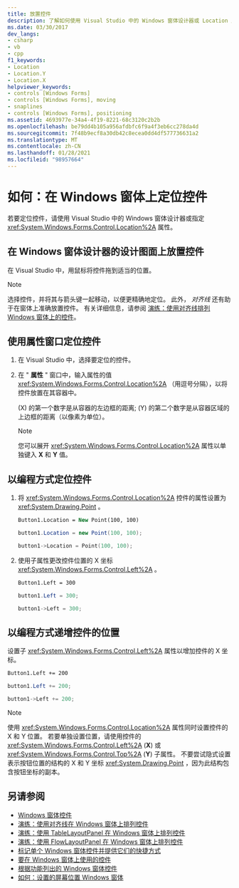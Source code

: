 ```yaml
---
title: 放置控件
description: 了解如何使用 Visual Studio 中的 Windows 窗体设计器或 Location 属性来定位控件。
ms.date: 03/30/2017
dev_langs:
- csharp
- vb
- cpp
f1_keywords:
- Location
- Location.Y
- Location.X
helpviewer_keywords:
- controls [Windows Forms]
- controls [Windows Forms], moving
- snaplines
- controls [Windows Forms], positioning
ms.assetid: 4693977e-34a4-4f19-8221-68c3120c2b2b
ms.openlocfilehash: be79dd4b105a956afdbfc6f9a4f3eb6cc278da4d
ms.sourcegitcommit: 7f48b9ecf8a30db42c8ecea0dd4df577736631a2
ms.translationtype: MT
ms.contentlocale: zh-CN
ms.lasthandoff: 01/28/2021
ms.locfileid: "98957664"
---
```

# <a name="how-to-position-controls-on-windows-forms"></a>如何：在 Windows 窗体上定位控件

若要定位控件，请使用 Visual Studio 中的 Windows 窗体设计器或指定 <xref:System.Windows.Forms.Control.Location%2A> 属性。

## <a name="position-a-control-on-the-design-surface-of-the-windows-forms-designer"></a>在 Windows 窗体设计器的设计图面上放置控件

在 Visual Studio 中，用鼠标将控件拖到适当的位置。

> [!NOTE]
> 选择控件，并将其与箭头键一起移动，以便更精确地定位。 此外， *对齐线* 还有助于在窗体上准确放置控件。 有关详细信息，请参阅 [演练：使用对齐线排列 Windows 窗体上的控件](walkthrough-arranging-controls-on-windows-forms-using-snaplines.md)。

## <a name="position-a-control-using-the-properties-window"></a>使用属性窗口定位控件

1. 在 Visual Studio 中，选择要定位的控件。

2. 在 " **属性** " 窗口中，输入属性的值 <xref:System.Windows.Forms.Control.Location%2A> （用逗号分隔），以将控件放置在其容器中。

    (X) 的第一个数字是从容器的左边框的距离; (Y) 的第二个数字是从容器区域的上边框的距离（以像素为单位）。

   > [!NOTE]
   > 您可以展开 <xref:System.Windows.Forms.Control.Location%2A> 属性以单独键入 **X** 和 **Y** 值。

## <a name="position-a-control-programmatically"></a>以编程方式定位控件

1. 将 <xref:System.Windows.Forms.Control.Location%2A> 控件的属性设置为 <xref:System.Drawing.Point> 。

    ```vb
    Button1.Location = New Point(100, 100)
    ```

    ```csharp
    button1.Location = new Point(100, 100);
    ```

    ```cpp
    button1->Location = Point(100, 100);
    ```

2. 使用子属性更改控件位置的 X 坐标 <xref:System.Windows.Forms.Control.Left%2A> 。

    ```vb
    Button1.Left = 300
    ```

    ```csharp
    button1.Left = 300;
    ```

    ```cpp
    button1->Left = 300;
    ```

## <a name="increment-a-controls-location-programmatically"></a>以编程方式递增控件的位置

设置子 <xref:System.Windows.Forms.Control.Left%2A> 属性以增加控件的 X 坐标。

```vb
Button1.Left += 200
```

```csharp
button1.Left += 200;
```

```cpp
button1->Left += 200;
```

> [!NOTE]
> 使用 <xref:System.Windows.Forms.Control.Location%2A> 属性同时设置控件的 X 和 Y 位置。 若要单独设置位置，请使用控件的 <xref:System.Windows.Forms.Control.Left%2A> (**X**) 或 <xref:System.Windows.Forms.Control.Top%2A> (**Y**) 子属性。 不要尝试隐式设置表示按钮位置的结构的 X 和 Y 坐标 <xref:System.Drawing.Point> ，因为此结构包含按钮坐标的副本。

## <a name="see-also"></a>另请参阅

- [Windows 窗体控件](index.md)
- [演练：使用对齐线在 Windows 窗体上排列控件](walkthrough-arranging-controls-on-windows-forms-using-snaplines.md)
- [演练：使用 TableLayoutPanel 在 Windows 窗体上排列控件](walkthrough-arranging-controls-on-windows-forms-using-a-tablelayoutpanel.md)
- [演练：使用 FlowLayoutPanel 在 Windows 窗体上排列控件](walkthrough-arranging-controls-on-windows-forms-using-a-flowlayoutpanel.md)
- [标记单个 Windows 窗体控件并提供它们的快捷方式](labeling-individual-windows-forms-controls-and-providing-shortcuts-to-them.md)
- [要在 Windows 窗体上使用的控件](controls-to-use-on-windows-forms.md)
- [根据功能列出的 Windows 窗体控件](windows-forms-controls-by-function.md)
- [如何：设置的屏幕位置 Windows 窗体](/previous-versions/visualstudio/visual-studio-2010/52aha046(v=vs.100))
